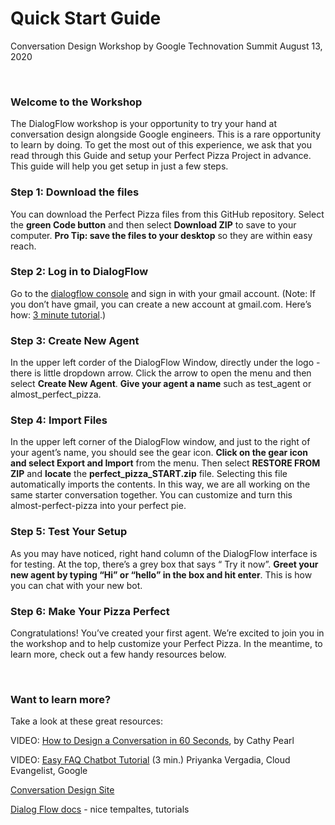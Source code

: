 # Quick Start Guide
Conversation Design Workshop by Google
Technovation Summit August 13, 2020

&nbsp;<br />


### Welcome to the Workshop
The DialogFlow workshop is your opportunity to try your hand at conversation design alongside Google engineers. This is a rare opportunity to learn by doing. To get the most out of this experience, we ask that you read through this Guide and setup your Perfect Pizza Project in advance. This guide will help you get setup in just a few steps.

### Step 1: Download the files
You can download the Perfect Pizza files from this GitHub repository. Select the **green Code button** and then select **Download ZIP** to save to your computer. **Pro Tip: save the files to your desktop** so they are within easy reach.

### Step 2: Log in to DialogFlow
Go to the <a href = "http://dialogflow.cloud.google.com">dialogflow console</a> and sign in with your gmail account. (Note: If you don’t have gmail, you can create a new account at gmail.com.  Here’s how: <a href="https://youtu.be/kw2eFtZXDho" target="_blank">3 minute tutorial</a>.)

### Step 3: Create New Agent
In the upper left corder of the DialogFlow Window, directly under the logo - there is little dropdown arrow. Click the arrow to open the menu and then select **Create New Agent**. **Give your agent a name** such as test_agent or almost_perfect_pizza.

### Step 4: Import Files
In the upper left corner of the DialogFlow window, and just to the right of your agent’s name, you should see the gear icon. **Click on the gear icon and select Export and Import** from the menu. Then select **RESTORE FROM ZIP** and **locate** the **perfect_pizza_START.zip** file. Selecting this file automatically imports the contents. In this way, we are all working on the same starter conversation together. You can customize and turn this almost-perfect-pizza into your perfect pie.

### Step 5: Test Your Setup
As you may have noticed,  right hand column of the DialogFlow interface  is for testing. At the top, there’s a grey box that says “ Try it now”. **Greet your new agent by typing “Hi” or “hello” in the box and hit enter**. This is how you can chat with your new bot.


### Step 6: Make Your Pizza Perfect
Congratulations! You’ve created your first agent. We’re excited to join you in the workshop and to help customize your Perfect Pizza. In the meantime, to learn more, check out a few handy resources below.


&nbsp;<br />


### Want to learn more?
Take a look at these great resources: 

VIDEO: <a href = "https://youtu.be/sb75sitmPCc" target="_blank">How to Design a Conversation in 60 Seconds</a>, by Cathy Pearl

VIDEO: <a href="https://youtu.be/kF33Ime0a2k" target=_blank>Easy FAQ Chatbot Tutorial</a> (3 min.) Priyanka Vergadia, Cloud Evangelist, Google 

<a href="https://designguidelines.withgoogle.com/conversation/conversation-design/welcome.html" target="_blank">Conversation Design Site</a>

<a href="https://cloud.google.com/dialogflow/docs" target=_blank>Dialog Flow docs</a> - nice tempaltes, tutorials


